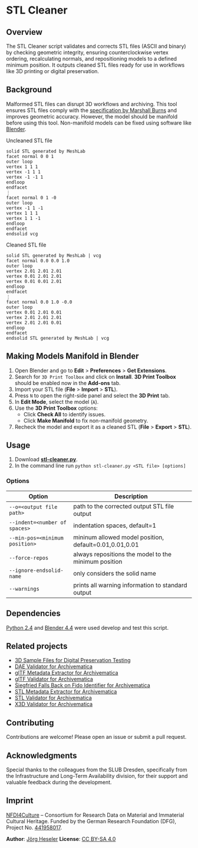# STL Cleaner

## Overview

The STL Cleaner script validates and corrects STL files (ASCII and binary) by checking geometric integrity, ensuring counterclockwise vertex ordering, recalculating normals, and repositioning models to a defined minimum position. It outputs cleaned STL files ready for use in workflows like 3D printing or digital preservation.

## Background

Malformed STL files can disrupt 3D workflows and archiving. This tool ensures STL files comply with the [specification by Marshall Burns](https://www.fabbers.com/tech/STL_Format) and improves geometric accuracy. However, the model should be manifold before using this tool. Non-manifold models can be fixed using software like [Blender](https://www.blender.org/).

Uncleaned STL file

```
solid STL generated by MeshLab
facet normal 0 0 1
outer loop
vertex 1 1 1
vertex -1 1 1
vertex -1 -1 1
endloop
endfacet
⋮
facet normal 0 1 -0
outer loop
vertex -1 1 -1
vertex 1 1 1
vertex 1 1 -1
endloop
endfacet
endsolid vcg

```

Cleaned STL file

```
solid STL generated by MeshLab | vcg
facet normal 0.0 0.0 1.0
outer loop
vertex 2.01 2.01 2.01
vertex 0.01 2.01 2.01
vertex 0.01 0.01 2.01
endloop
endfacet
⋮
facet normal 0.0 1.0 -0.0
outer loop
vertex 0.01 2.01 0.01
vertex 2.01 2.01 2.01
vertex 2.01 2.01 0.01
endloop
endfacet
endsolid STL generated by MeshLab | vcg
```

<!--
| **solid** STL generated by MeshLab | **solid** STL generated by MeshLab \| vcg |
| facet normal 0 0 1 | facet normal 0.0 0.0 1.0 |
| outer loop | outer loop |
| vertex 1 1 1 | vertex 2.01 2.01 2.01 |
| vertex -1 1 1 | vertex 0.01 2.01 2.01 |
| vertex -1 -1 1 | vertex 0.01 0.01 2.01 |
| endloop | endloop |
| endfacet | endfacet |
| ⋮ | ⋮ |
| facet normal 0 1 -0 | facet normal 0.0 1.0 -0.0 |
| outer loop | outer loop |
| vertex -1 1 -1 | vertex 0.01 2.01 0.01 |
| vertex 1 1 1 | vertex 2.01 2.01 2.01 |
| vertex 1 1 -1 | vertex 2.01 2.01 0.01 |
| endloop | endloop |
| endfacet | endfacet |
| **endsolid** vcg | **endsolid** STL generated by MeshLab \| vcg |
-->

## Making Models Manifold in Blender

1. Open Blender and go to **Edit** > **Preferences** > **Get Extensions**.
2. Search for `3D Print Toolbox` and click on **Install**. **3D Print Toolbox** should be enabled now in the **Add-ons** tab.
3. Import your STL file (**File** > **Import** > **STL**).
4. Press `N` to open the right-side panel and select the **3D Print** tab.
5. In **Edit Mode**, select the model (`A`).
6. Use the **3D Print Toolbox** options:
   - Click **Check All** to identify issues.
   - Click **Make Manifold** to fix non-manifold geometry.
7. Recheck the model and export it as a cleaned STL (**File** > **Export** > **STL**).

## Usage

1. Download [**stl-cleaner.py**](./src/stl-cleaner.py).
2. In the command line run `python stl-cleaner.py <STL file> [options]`

### Options

| Option                         | Description                                            |
| ------------------------------ | ------------------------------------------------------ |
| `--o=<output file path>`       | path to the corrected output STL file output           |
| `--indent=<number of spaces>`  | indentation spaces, default=1                          |
| `--min-pos=<minimum position>` | mininum allowed model position, default=0.01,0.01,0.01 |
| `--force-repos`                | always repositions the model to the minimum position   |
| `--ignore-endsolid-name`       | only considers the solid name                          |
| `--warnings`                   | prints all warning information to standard output      |

## Dependencies

[Python 2.4](https://www.python.org/download/releases/2.4/) and [Blender 4.4](https://www.blender.org/download/releases/4-4/) were used develop and test this script.

## Related projects

- [3D Sample Files for Digital Preservation Testing](https://github.com/JoergHeseler/3d-sample-files-for-digital-preservation-testing)
- [DAE Validator for Archivematica](https://github.com/JoergHeseler/dae-validator-for-archivematica)
- [glTF Metadata Extractor for Archivematica](https://github.com/JoergHeseler/gltf-metadata-extractor-for-archivematica)
- [glTF Validator for Archivematica](https://github.com/JoergHeseler/gltf-validator-for-archivematica)
- [Siegfried Falls Back on Fido Identifier for Archivematica](https://github.com/JoergHeseler/siegfried-falls-back-on-fido-identifier-for-archivematica)
- [STL Metadata Extractor for Archivematica](https://github.com/JoergHeseler/stl-metadata-extractor-for-archivematica)
- [STL Validator for Archivematica](https://github.com/JoergHeseler/stl-validator-for-archivematica)
- [X3D Validator for Archivematica](https://github.com/JoergHeseler/x3d-validator-for-archivematica)

## Contributing

Contributions are welcome! Please open an issue or submit a pull request.

## Acknowledgments

Special thanks to the colleagues from the SLUB Dresden, specifically from the Infrastructure and Long-Term Availability division, for their support and valuable feedback during the development.

## Imprint

[NFDI4Culture](https://nfdi4culture.de/) – Consortium for Research Data on Material and Immaterial Cultural Heritage.
Funded by the German Research Foundation (DFG), Project No. [441958017](https://gepris.dfg.de/gepris/projekt/441958017).

**Author**: [Jörg Heseler](https://orcid.org/0000-0002-1497-627X)
**License**: [CC BY-SA 4.0](https://creativecommons.org/licenses/by-sa/4.0/)

```

```

```

```

